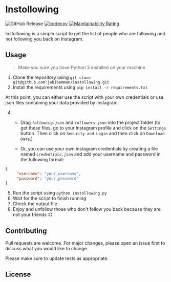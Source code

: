 # Instollowing

![GitHub Release](https://img.shields.io/github/v/release/jabibamman/instollowing)
[![codecov](https://codecov.io/gh/jabibamman/instollowing/graph/badge.svg?token=H6H59NPSDB)](https://codecov.io/gh/jabibamman/instollowing)
[![Maintainability Rating](https://sonarcloud.io/api/project_badges/measure?project=jabibamman_instollowing&metric=sqale_rating)](https://sonarcloud.io/summary/new_code?id=jabibamman_instollowing)

Instollowing is a simple script to get the list of people who are following and not following you back on Instagram.

## Usage

> Make you sure you have Python 3 installed on your machine.

1. Clone the repository using `git clone git@github.com:jabibamman/instollowing.git`
2. Install the requirements using `pip install -r requirements.txt`

At this point, you can either use the script with your own credentials or use json files containing your data provided by Instagram.

4.  - Drag _`following.json`_ and _`followers.json`_ into the project folder (to get these files, go to your Instagram profile and click on the
`Settings` button. Then click on `Security and Login` and then click on `Download Data`.)
   
    - Or, you can use your own instagram credentials by creating a file named _`credentials.json`_ and add your username and password in the following format:
    
```json  
{
     "username": "your_username",
     "password": "your_password"
}
```
    
   
5. Run the script using `python instollowing.py`
6. Wait for the script to finish running
7. Check the output file
8. Enjoy and unfollow those who don't follow you back because they are not your friends :D.

## Contributing

Pull requests are welcome. For major changes, please open an issue first to discuss what you would like to change.

Please make sure to update tests as appropriate.

## License
